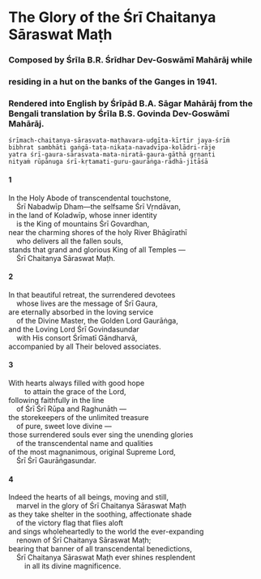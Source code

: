 # The Glory of the Śrī Chaitanya Sāraswat Maṭh

### Composed by Śrīla B.R. Śrīdhar Dev-Goswāmī Mahārāj while

### residing in a hut on the banks of the Ganges in 1941.

### Rendered into English by Śrīpād B.A. Sāgar Mahārāj from the Bengali translation by Śrīla B.S. Govinda Dev-Goswāmī Mahārāj.

    śrīmach-chaitanya-sārasvata-maṭhavara-udgīta-kīrtir jaya-śrīṁ
    bibhrat sambhāti gaṅgā-taṭa-nikaṭa-navadvīpa-kolādri-rāje
    yatra śrī-gaura-sārasvata-mata-niratā-gaura-gāthā gṛṇanti
    nityaṁ rūpānuga śrī-kṛtamati-guru-gaurāṅga-rādhā-jitāśā

#### 1

In the Holy Abode of transcendental touchstone,\
&nbsp;&nbsp;&nbsp;&nbsp;Śrī Nabadwīp Dham—the selfsame Śrī Vṛndāvan,\
in the land of Koladwīp, whose inner identity\
&nbsp;&nbsp;&nbsp;&nbsp;is the King of mountains Śrī Govardhan,\
near the charming shores of the holy River Bhāgīrathī\
&nbsp;&nbsp;&nbsp;&nbsp;who delivers all the fallen souls,\
stands that grand and glorious King of all Temples —\
&nbsp;&nbsp;&nbsp;&nbsp;Śrī Chaitanya Sāraswat Maṭh.

#### 2

In that beautiful retreat, the surrendered devotees\
&nbsp;&nbsp;&nbsp;&nbsp;whose lives are the message of Śrī Gaura,\
are eternally absorbed in the loving service\
&nbsp;&nbsp;&nbsp;&nbsp;of the Divine Master, the Golden Lord Gaurāṅga,\
and the Loving Lord Śrī Govindasundar\
&nbsp;&nbsp;&nbsp;&nbsp;with His consort Śrīmatī Gāndharvā,\
accompanied by all Their beloved associates.

#### 3

With hearts always filled with good hope\
&nbsp;&nbsp;&nbsp;&nbsp;&nbsp;&nbsp;&nbsp;&nbsp;to attain the grace of the Lord,\
following faithfully in the line\
&nbsp;&nbsp;&nbsp;&nbsp;of Śrī Śrī Rūpa and Raghunāth —\
the storekeepers of the unlimited treasure\
&nbsp;&nbsp;&nbsp;&nbsp;of pure, sweet love divine —\
those surrendered souls ever sing the unending glories\
&nbsp;&nbsp;&nbsp;&nbsp;of the transcendental name and qualities\
of the most magnanimous, original Supreme Lord,\
&nbsp;&nbsp;&nbsp;&nbsp;Śrī Śrī Gaurāṅgasundar.

#### 4

Indeed the hearts of all beings, moving and still,\
&nbsp;&nbsp;&nbsp;&nbsp;marvel in the glory of Śrī Chaitanya Sāraswat Maṭh\
as they take shelter in the soothing, affectionate shade\
&nbsp;&nbsp;&nbsp;&nbsp;of the victory flag that flies aloft\
and sings wholeheartedly to the world the ever-expanding\
&nbsp;&nbsp;&nbsp;&nbsp;renown of Śrī Chaitanya Sāraswat Maṭh;\
bearing that banner of all transcendental benedictions,\
&nbsp;&nbsp;&nbsp;&nbsp;Śrī Chaitanya Sāraswat Maṭh ever shines resplendent\
&nbsp;&nbsp;&nbsp;&nbsp;&nbsp;&nbsp;&nbsp;&nbsp;in all its divine magnificence.
